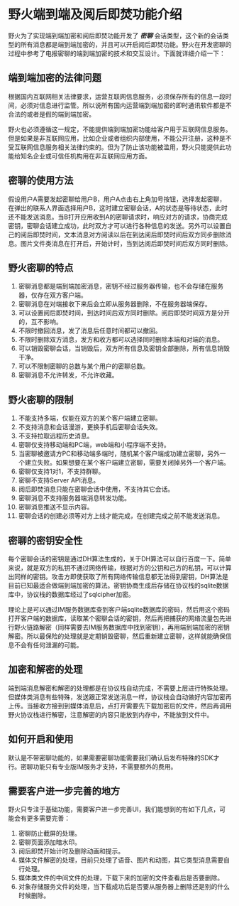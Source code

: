 # 野火端到端及阅后即焚功能介绍
野火为了实现端到端加密和阅后即焚功能开发了 ***密聊*** 会话类型，这个新的会话类型的所有消息都是端到端加密的，并且可以开启阅后即焚功能。野火在开发密聊的过程中参考了电报密聊的端到端加密的技术和交互设计。下面就详细介绍一下：

## 端到端加密的法律问题
根据国内互联网相关法律要求，运营互联网信息服务，必须保存所有的信息一段时间，必须对信息进行监管。所以说所有国内运营端到端加密的即时通讯软件都是不合法的或者是假的端到端加密。

野火也必须遵循这一规定，不能提供端到端加密功能给客户用于互联网信息服务。但是如果是非互联网应用，比如企业或者组织内部使用，不能公开注册，这种是不受互联网信息服务相关法律约束的。但为了防止该功能被滥用，野火只能提供此功能给知名企业或可信任机构用在非互联网应用方面。

## 密聊的使用方法
假设用户A需要发起密聊给用户B，用户A点击右上角加号按钮，选择发起密聊，在弹出的联系人界面选择用户B，这时建立密聊会话，A的状态是等待状态，此时还不能发送消息。当B打开应用收到A的密聊请求时，响应对方的请求，协商完成密钥，密聊会话建立成功，此时双方才可以进行各种信息的发送。另外可以设置自己的阅后即焚时间，文本消息对方阅读以后在到达阅后即焚时间后双方同步删除消息。图片文件类消息在打开后，开始计时，当到达阅后即焚时间后双方同时删除。

## 野火密聊的特点
1. 密聊消息都是端到端加密消息，密钥不经过服务器传输，也不会存储在服务器，仅存在双方客户端。
2. 密聊消息在对端接收下来后会立即从服务器删除，不在服务器端保存。
3. 可以设置阅后即焚时间，到达时间后双方同时删除。阅后即焚时间双方是分开的，互不影响。
4. 不限时撤回消息，发了消息后任意时间都可以撤回。
5. 不限时删除双方消息，发方和收方都可以选择同时删除本端和对端的消息。
6. 可以销毁密聊会话，当销毁后，双方所有信息及密钥全部删除，所有信息销毁干净。
7. 可以不限制密聊的总数与某个用户的密聊总数。
8. 密聊消息不允许转发，不允许收藏。

## 野火密聊的限制
1. 不能支持多端，仅能在双方的某个客户端建立密聊。
2. 不支持消息和会话漫游，更换手机后密聊会话失效。
3. 不支持拉取远程历史消息。
4. 密聊仅支持移动端和PC端，web端和小程序端不支持。
5. 当密聊被邀请方PC和移动端多端时，随机某个客户端成功建立密聊，另外一个建立失败。如果想要在某个客户端建立密聊，需要关闭掉另外一个客户端。
6. 密聊仅支持1对1，不支持群聊。
7. 密聊不支持Server API消息。
8. 阅后即焚消息只能在密聊会话中使用，不支持其它会话。
9. 密聊消息不支持服务器端消息转发功能。
10. 密聊消息推送不显示内容。
11. 密聊会话的创建必须等对方上线才能完成，在创建完成之前不能发送消息。

## 密聊的密钥安全性
每个密聊会话的密钥是通过DH算法生成的，关于DH算法可以自行百度一下。简单来说，就是双方的私钥不通过网络传输，根据对方的公钥和己方的私钥，可以计算出同样的密钥。攻击方即使获取了所有网络传输信息都无法得到密钥，DH算法是目前已知最适合做端到端加密的算法。密钥协商生成后存储在协议栈的sqlite数据库中，协议栈的数据库经过了sqlcipher加密。

理论上是可以通过IM服务数据库查到客户端sqlite数据库的密码，然后用这个密码打开客户端的数据库，读取某个密聊会话的密钥，然后再把捕获的网络流量包先进行野火链路解密（同样需要去IM服务数据库中找到密钥），再用端到端加密的密钥解密。所以最保险的处理就是定期销毁密聊，然后重新建立密聊，这样就能确保信息不会有任何泄漏的可能。

## 加密和解密的处理
端到端消息解密和解密的处理都是在协议栈自动完成，不需要上层进行特殊处理。但媒体类消息有些特殊，发送跟正常发送消息一样，协议栈会自动做好内容加密再上传。当接收方接到到媒体消息后，点打开需要先下载加密后的文件，然后再调用野火协议栈进行解密，注意解密的内容只能放到内存中，不能放到文件中。

## 如何开启和使用
默认是不带密聊功能的，如果需要密聊功能需要我们确认后发布特殊的SDK才行。密聊功能只有专业版IM服务才支持，不需要额外的费用。

## 需要客户进一步完善的地方
野火只专注于基础功能，需要客户进一步完善UI，我们能想到的有如下几点，可能会有更多需要完善：
1. 密聊防止截屏的处理。
2. 密聊页面添加暗水印。
3. 阅后即焚开始计时及删除动画和提示。
4. 媒体文件解密的处理，目前只处理了语音、图片和动图，其它类型消息需要自行处理。
5. 媒体类文件的中间文件的处理，下载下来的加密的文件查看后是否要删除。
6. 对象存储服务文件的处理，当下载成功后是否要从服务器上删除还是别的什么时候删除。
